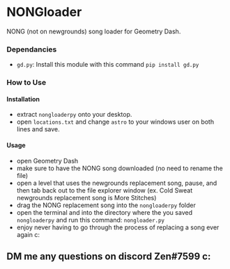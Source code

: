 # NONGloader
NONG (not on newgrounds) song loader for Geometry Dash.

### Dependancies
* `gd.py`: Install this module with this command
`pip install gd.py`

### How to Use
#### Installation
* extract `nongloaderpy` onto your desktop.
* open `locations.txt` and change `astro` to your windows user on both lines and save.
#### Usage
* open Geometry Dash
* make sure to have the NONG song downloaded (no need to rename the file)
* open a level that uses the newgrounds replacement song, pause, and then tab back out to the file explorer window (ex. Cold Sweat newgrounds replacement song is More Stitches)
* drag the NONG replacement song into the `nongloaderpy` folder
* open the terminal and into the directory where the you saved `nongloaderpy` and run this command:
`nongloader.py`
* enjoy never having to go through the process of replacing a song ever again c:

## DM me any questions on discord Zen#7599 c:
